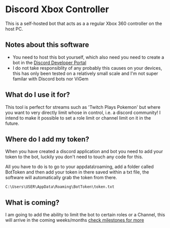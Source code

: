 # Discord Xbox Controller
This is a self-hosted bot that acts as a a regular Xbox 360 controller on the host PC.

## Notes about this software
* You need to host this bot yourself, which also need you need to create a bot in the [Discord Developer Portal](https://discord.com/developers/applications)
* I do not take responsiblity of any probably this causes on your devices, this has only been tested on a relatively small scale and I'm not super familar with Discord bots nor ViGem

## What do I use it for?
This tool is perfect for streams such as 'Twitch Plays Pokemon' but where you want to very directly limit whose in control, i.e. a discord community! I intend to make it possible to set a role limit or channel limit on it in the future.


## Where do I add my token?
When you have created a discord application and bot you need to add your token to the bot, luckily you don't need to touch any code for this.

All you have to do is to go to your appdata\roaming, add a folder called BotToken and then add your token in there saved within a txt file, the software will automatically grab the token from there.

`C:\Users\USER\AppData\Roaming\BotToken\token.txt`

## What is coming?
I am going to add the ability to limit the bot to certain roles or a Channel, this will arrive in the coming weeks/months
[check milestones for more ](https://github.com/Wizard-Jo/DiscordXboxController/milestones)
